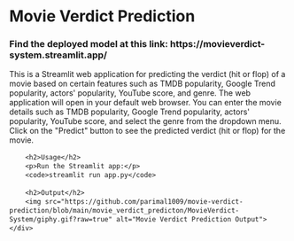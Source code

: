 <body>
    <div class="container">
        <h1>Movie Verdict Prediction</h1>
        <h3>Find the deployed model at this link: https://movieverdict-system.streamlit.app/</h3>
        <p>This is a Streamlit web application for predicting the verdict (hit or flop) of a movie based on certain features such as TMDB popularity, Google Trend popularity, actors' popularity, YouTube score, and genre. The web application will open in your default web browser. You can enter the movie details such as TMDB popularity, Google Trend popularity, actors' popularity, YouTube score, and select the genre from the dropdown menu. Click on the "Predict" button to see the predicted verdict (hit or flop) for the movie.</p>
        
        <h2>Usage</h2>
        <p>Run the Streamlit app:</p>
        <code>streamlit run app.py</code>
        
        <h2>Output</h2>
        <img src="https://github.com/parimal1009/movie-verdict-prediction/blob/main/movie_verdict_predicton/MovieVerdict-System/giphy.gif?raw=true" alt="Movie Verdict Prediction Output">
    </div>
</body>
